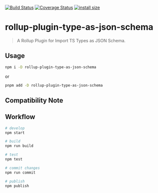 [![Build Status](https://travis-ci.org/wmzy/rollup-plugin-type-as-json-schema.svg?branch=master)](https://travis-ci.org/wmzy/rollup-plugin-type-as-json-schema)
[![Coverage Status](https://coveralls.io/repos/github/wmzy/rollup-plugin-type-as-json-schema/badge.svg?branch=master)](https://coveralls.io/github/wmzy/rollup-plugin-type-as-json-schema?branch=master)
[![install size](https://packagephobia.now.sh/badge?p=rollup-plugin-type-as-json-schema)](https://packagephobia.now.sh/result?p=rollup-plugin-type-as-json-schema)
# rollup-plugin-type-as-json-schema

> A Rollup Plugin for Import TS Types as JSON Schema.

## Usage

```bash
npm i -D rollup-plugin-type-as-json-schema
```

or

```bash
pnpm add -D rollup-plugin-type-as-json-schema
```

## Compatibility Note

## Workflow

```bash
# develop
npm start

# build
npm run build

# test
npm test

# commit changes
npm run commit

# publish
npm publish
```
